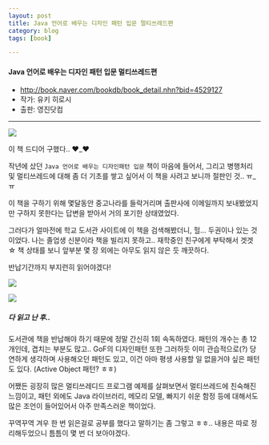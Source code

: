 ```yaml
---
layout: post
title: Java 언어로 배우는 디자인 패턴 입문 멀티쓰레드편
category: blog
tags: [book]

---
```


#### Java 언어로 배우는 디자인 패턴 입문 멀티쓰레드편
* http://book.naver.com/bookdb/book_detail.nhn?bid=4529127
* 작가: 유키 히로시
* 출판: 영진닷컴

<!-- more -->

---

![](__imgUrl__/1.jpg)

이 책 드디어 구했다.. ♥_♥

작년에 샀던 `Java 언어로 배우는 디자인패턴 입문` 책이 마음에 들어서, 그리고 병행처리 및 멀티쓰레드에 대해 좀 더 기초를 쌓고 싶어서 이 책을 사려고 보니까 절판인 것.. ㅠ_ㅠ

이 책을 구하기 위해 몇달동안 중고나라를 들락거리며 출판사에 이메일까지 보내봤었지만 구하지 못한다는 답변을 받아서 거의 포기한 상태였었다.

그러다가 얼마전에 학교 도서관 사이트에 이 책을 검색해봤더니, 헐... 두권이나 있는 것이었다. 나는 졸업생 신분이라 책을 빌리지 못하고.. 재학중인 친구에게 부탁해서 겟겟☆ 책 상태를 보니 앞부분 몇 장 외에는 아무도 읽지 않은 듯 깨끗하다.

반납기간까지 부지런히 읽어야겠다!

![](__imgUrl__/2.jpg)

![](__imgUrl__/3.jpg)

##### 다 읽고 난 후..

도서관에 책을 반납해야 하기 때문에 정말 간신히 1회 속독하였다.
패턴의 개수는 총 12개인데, 겹치는 부분도 많고..
GoF의 디자인패턴 또한 그러하듯 이미 관습적으로(?) 당연하게 생각하며 사용해오던 패턴도 있고, 이건 아마 평생 사용할 일 없을거야 싶은 패턴도 있다. (Active Object 패턴? ㅎㅎ)

어쨌든 굉장히 많은 멀티쓰레디드 프로그램 예제를 살펴보면서 멀티쓰레드에 친숙해진 느낌이고,
패턴 외에도 Java 라이브러리, 메모리 모델, 빠지기 쉬운 함정 등에 대해서도 많은 조언이 들어있어서 아주 만족스러운 책이었다.

꾸역꾸역 겨우 한 번 읽은걸로 공부를 했다고 말하기는 좀 그렇고 ㅎㅎ.. 내용은 따로 정리해두었으니 틈틈이 몇 번 더 보아야겠다.
